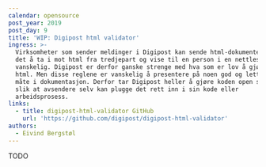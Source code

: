 ```yaml
---
calendar: opensource
post_year: 2019
post_day: 9
title: 'WIP: Digipost html validator'
ingress: >-
  Virksomheter som sender meldinger i Digipost kan sende html-dokumenter. Men
  det å ta i mot html fra tredjepart og vise til en person i en nettleser er
  vanskelig. Digipost er derfor ganske strenge med hva som er lov å gjøre i
  html. Men disse reglene er vanskelig å presentere på noen god og lettfattelig
  måte i dokumentasjon. Derfor tar Digipost heller å gjøre koden open source
  slik at avsendere selv kan plugge det rett inn i sin kode eller
  arbeidsprosess.
links:
  - title: digipost-html-validator GitHub
    url: 'https://github.com/digipost/digipost-html-validator'
authors:
  - Eivind Bergstøl
---
```

TODO
